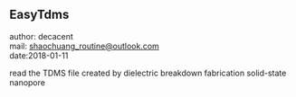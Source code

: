 ## EasyTdms
author: decacent   
mail: shaochuang_routine@outlook.com   
date:2018-01-11   

read the TDMS file created by dielectric breakdown fabrication solid-state nanopore
